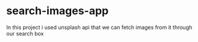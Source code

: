 # search-images-app
In this project i used unsplash api that we can fetch images from it through our search box
